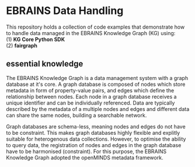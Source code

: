 # EBRAINS Data Handling

This repository holds a collection of code examples that demonstrate how to handle data managed in the EBRAINS Knowledge Graph (KG) using:  
(1) **KG Core Python SDK**   
(2) **fairgraph**  

## essential knowledge

The EBRAINS Knowledge Graph is a data management system with a graph database at it's core. A graph database is composed of nodes which store metadata in form of property-value pairs, and edges which define the relationship between nodes. Each node in a graph database receives a unique identifier and can be individually referenced. Data are typically described by the metadata of a multiple nodes and edges and different data can share the same nodes, building a searchable network.

Graph databases are schema-less, meaning nodes and edges do not have to be constraint. This makes graph databases highly flexible and explitly suitable for heterogenous data collections. However, to optimise the ability to query data, the registration of nodes and edges in the graph database have to be harmonised (constraint). For this purpose, the EBRAINS Knowledge Graph adopted the openMINDS metadata framework. 

